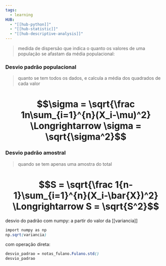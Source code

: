 ```yaml
---
tags:
  - learning
HUB:
  - "[[hub-python]]"
  - "[[hub-statistic]]"
  - "[[hub-descriptive-analysis]]"
---
```



> medida de dispersão que indica o quanto os valores de uma população se afastam da média populacional:

### Desvio padrão populacional
>quanto se tem todos os dados, e calcula a média dos quadrados de cada valor
# $$\sigma = \sqrt{\frac 1n\sum_{i=1}^{n}(X_i-\mu)^2} \Longrightarrow \sigma = \sqrt{\sigma^2}$$
### Desvio padrão amostral
> quando se tem apenas uma amostra do total
# $$S = \sqrt{\frac 1{n-1}\sum_{i=1}^{n}(X_i-\bar{X})^2} \Longrightarrow S = \sqrt{S^2}$$
desvio do padrão com numpy: a partir do valor da [[variancia]]
```css
import numpy as np
np.sqrt(variancia)
```

com operação direta:
```css
desvio_padrao = notas_fulano.Fulano.std()
desvio_padrao
```

